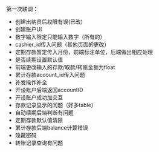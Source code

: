 第一次联调：

- 创建出纳员后权限有误(已改)
- 创建账户UI
- 数字输入限定只能输入数字（所有的）
- cashier_id传入问题（其他页面的更改）
- 定期存款暂定传入月份，前端标注单位，后端做出相应处理
- 是否续期设置默认值
- 前端更改输入的存款/取款/转账金额为float
- 累计存款account_id传入问题
- 补发操作补全
- 开设账户后端返回accountID
- 开设账户成功加交互
- 存款记录显示的问题（好多table）
- 自动续期后端判断有问题
- 定期存款默认值清除
- 累计存款后端balance计算错误
- 隐藏密码
- 转账记录查询有问题
